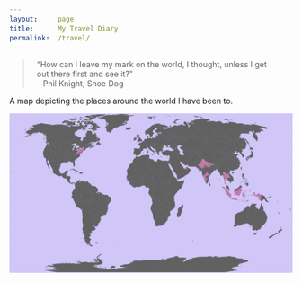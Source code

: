 ```yaml
---
layout:     page
title:      My Travel Diary
permalink:  /travel/
---
```


<style type="text/css">
    strong {
        color: #3498db;
        font-weight: 400;
    }
    blockquote {
        padding: 0px 23px;
    }
</style>

> “How can I leave my mark on the world, I thought, unless I get out there first and see it?”  
> – Phil Knight, Shoe Dog

A map depicting the places around the world I have been to.

<img src="/img/travel.png">
